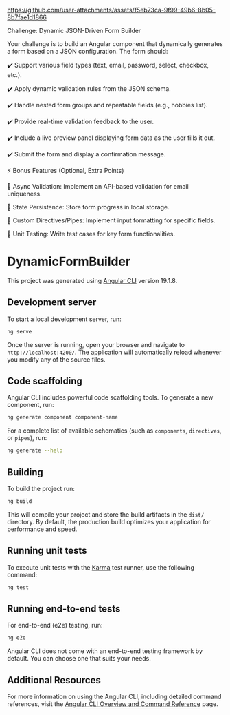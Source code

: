 


https://github.com/user-attachments/assets/f5eb73ca-9f99-49b6-8b05-8b7fae1d1866



Challenge: Dynamic JSON-Driven Form Builder

Your challenge is to build an Angular component that dynamically generates a form based on a JSON configuration. The form should:

✔️ Support various field types (text, email, password, select, checkbox, etc.).

✔️ Apply dynamic validation rules from the JSON schema.

✔️ Handle nested form groups and repeatable fields (e.g., hobbies list).

✔️ Provide real-time validation feedback to the user.

✔️ Include a live preview panel displaying form data as the user fills it out.

✔️ Submit the form and display a confirmation message.


⚡️ Bonus Features (Optional, Extra Points)

🚀 Async Validation: Implement an API-based validation for email uniqueness.

🚀 State Persistence: Store form progress in local storage.

🚀 Custom Directives/Pipes: Implement input formatting for specific fields.

🚀 Unit Testing: Write test cases for key form functionalities.



# DynamicFormBuilder

This project was generated using [Angular CLI](https://github.com/angular/angular-cli) version 19.1.8.

## Development server

To start a local development server, run:

```bash
ng serve
```

Once the server is running, open your browser and navigate to `http://localhost:4200/`. The application will automatically reload whenever you modify any of the source files.

## Code scaffolding

Angular CLI includes powerful code scaffolding tools. To generate a new component, run:

```bash
ng generate component component-name
```

For a complete list of available schematics (such as `components`, `directives`, or `pipes`), run:

```bash
ng generate --help
```

## Building

To build the project run:

```bash
ng build
```

This will compile your project and store the build artifacts in the `dist/` directory. By default, the production build optimizes your application for performance and speed.

## Running unit tests

To execute unit tests with the [Karma](https://karma-runner.github.io) test runner, use the following command:

```bash
ng test
```

## Running end-to-end tests

For end-to-end (e2e) testing, run:

```bash
ng e2e
```

Angular CLI does not come with an end-to-end testing framework by default. You can choose one that suits your needs.

## Additional Resources

For more information on using the Angular CLI, including detailed command references, visit the [Angular CLI Overview and Command Reference](https://angular.dev/tools/cli) page.
